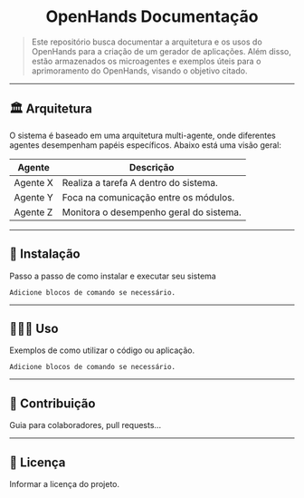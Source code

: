 <h1 align="center">OpenHands Documentação</h1>

> Este repositório busca documentar a arquitetura e os usos do OpenHands para a criação de um gerador de aplicações. Além disso, estão armazenados os microagentes e exemplos úteis para o aprimoramento do OpenHands, visando o objetivo citado.

---
## 🏛️ Arquitetura

O sistema é baseado em uma arquitetura multi-agente, onde diferentes agentes desempenham papéis específicos. Abaixo está uma visão geral:

| **Agente**       | **Descrição**                              |
|-------------------|--------------------------------------------|
| Agente X         | Realiza a tarefa A dentro do sistema.      |
| Agente Y         | Foca na comunicação entre os módulos.      |
| Agente Z         | Monitora o desempenho geral do sistema.    |

---
## 🚀 Instalação

Passo a passo de como instalar e executar seu sistema

```
Adicione blocos de comando se necessário.
```

---
## 👩🏻‍💻 Uso
Exemplos de como utilizar o código ou aplicação.

```
Adicione blocos de comando se necessário.
```

---
## 🤝 Contribuição
Guia para colaboradores, pull requests...

---
## 📜 Licença
Informar a licença do projeto.

